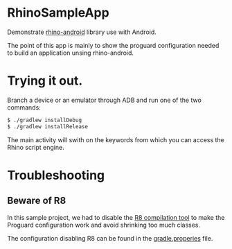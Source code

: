 # RhinoSampleApp

Demonstrate [rhino-android](https://github.com/APISENSE/rhino-android) library use with Android.

The point of this app is mainly to show the proguard configuration needed to build an application unsing rhino-android.

# Trying it out.

Branch a device or an emulator through ADB and run one of the two commands:
```bash
$ ./gradlew installDebug
$ ./gradlew installRelease
```

The main activity will swith on the keywords from which you can access the Rhino script engine.

# Troubleshooting

## Beware of R8

In this sample project, we had to disable the [R8 compilation tool](https://www.guardsquare.com/en/blog/proguard-and-r8) to make the Proguard configuration work and avoid shrinking too much classes.

The configuration disabling R8 can be found in the [gradle.properies](https://github.com/aveuiller/RhinoSampleApp/blob/master/gradle.properties#L16) file.

